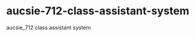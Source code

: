 aucsie-712-class-assistant-system
=================================

aucsie_712 class assistant system
